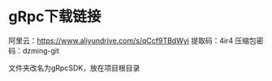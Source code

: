 # gRpc下载链接
阿里云：https://www.aliyundrive.com/s/qCcf9TBdWyi 提取码：4ir4 压缩包密码：dzming-git

文件夹改名为gRpcSDK，放在项目根目录